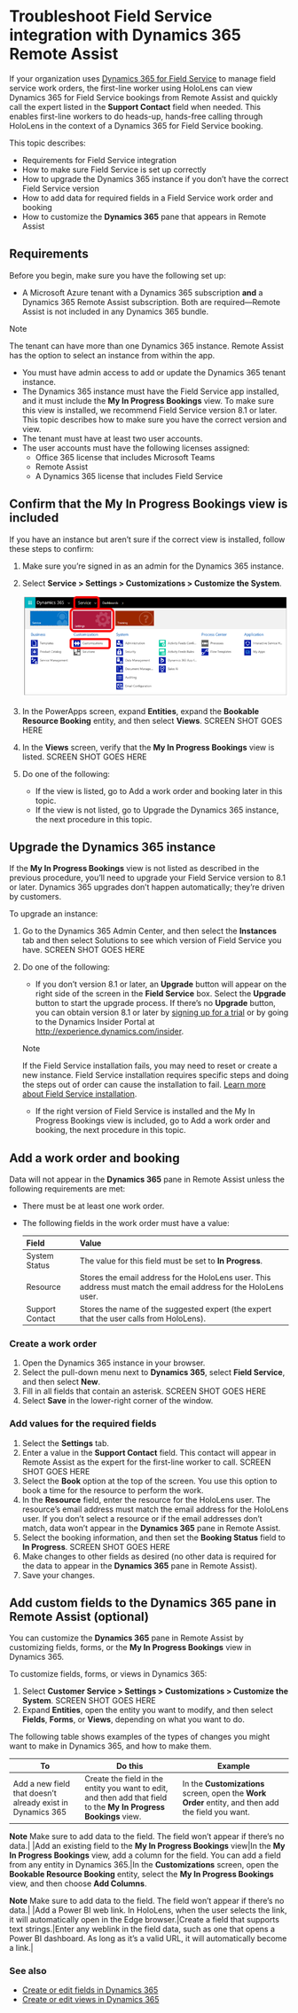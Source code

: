 

# Troubleshoot Field Service integration with Dynamics 365 Remote Assist

If your organization uses [Dynamics 365 for Field Service](https://dynamics.microsoft.com/en-us/field-service/overview/?&OCID=AID720979_SEM_yeaT05hp&lnkd=Bing_D365_Brand) to manage field service work orders, 
the first-line worker using HoloLens can view Dynamics 365 for Field Service bookings from Remote Assist and 
quickly call the expert listed in the **Support Contact** field when needed. This enables first-line workers 
to do heads-up, hands-free calling through HoloLens in the context of a Dynamics 365 for Field Service booking.

This topic describes:

- Requirements for Field Service integration
- How to make sure Field Service is set up correctly 
- How to upgrade the Dynamics 365 instance if you don’t have the correct Field Service version
- How to add data for required fields in a Field Service work order and booking
- How to customize the **Dynamics 365** pane that appears in Remote Assist

## Requirements

Before you begin, make sure you have the following set up:

- A Microsoft Azure tenant with a Dynamics 365 subscription **and** a Dynamics 365 Remote Assist subscription. Both are required—Remote Assist is not included in any Dynamics 365 bundle.

> [!NOTE]  
> The tenant can have more than one Dynamics 365 instance. Remote Assist has the option to select an instance from within the app.

- You must have admin access to add or update the Dynamics 365 tenant instance.
- The Dynamics 365 instance must have the Field Service app installed, and it must include the **My In Progress Bookings** view. To make sure this view is installed, we recommend Field Service version 8.1 or later. This topic describes how to make sure you have the correct version and view.
- The tenant must have at least two user accounts.
- The user accounts must have the following licenses assigned:
  - Office 365 license that includes Microsoft Teams
  - Remote Assist
  - A Dynamics 365 license that includes Field Service

## Confirm that the **My In Progress Bookings** view is included

If you have an instance but aren’t sure if the correct view is installed, follow these steps to confirm:

1. Make sure you’re signed in as an admin for the Dynamics 365 instance.
2. Select **Service > Settings > Customizations > Customize the System**.

   ![Selecting Customizations](media/Customizations.PNG "Selecting Customizations")
   
3. In the PowerApps screen, expand **Entities**, expand the **Bookable Resource Booking** entity, and then select **Views**.
SCREEN SHOT GOES HERE
4. In the **Views** screen, verify that the **My In Progress Bookings** view is listed.
SCREEN SHOT GOES HERE
5. Do one of the following:
   - If the view is listed, go to Add a work order and booking later in this topic.
   - If the view is not listed, go to Upgrade the Dynamics 365 instance, the next procedure in this topic.
   
## Upgrade the Dynamics 365 instance

If the **My In Progress Bookings** view is not listed as described in the previous procedure, you’ll need to upgrade your Field Service version to 8.1 or later. Dynamics 365 upgrades don’t happen automatically; they’re driven by customers. 

To upgrade an instance:

1. Go to the Dynamics 365 Admin Center, and then select the **Instances** tab and then select Solutions to see which version of Field Service you have. 
SCREEN SHOT GOES HERE
2. Do one of the following:
   - If you don’t version 8.1 or later, an **Upgrade** button will appear on the right side of the screen in the **Field Service** box. Select the **Upgrade** button to start the upgrade process. 
If there’s no **Upgrade** button, you can obtain version 8.1 or later by [signing up for a trial](https://appsource.microsoft.com/en-us/product/dynamics-365/mscrm.40fd37ef-dca4-4b0d-9f41-d16703b7d070?tab=Overview) or by going to the Dynamics Insider Portal at http://experience.dynamics.com/insider.

   > [!NOTE]
   > If the Field Service installation fails, you may need to reset or create a new instance. Field Service installation requires specific steps and doing the steps out of order can cause the installation to fail. [Learn more about Field Service installation](https://docs.microsoft.com/en-us/dynamics365/customer-engagement/field-service/install-field-service).

   - If the right version of Field Service is installed and the My In Progress Bookings view is included, go to Add a work order and booking, the next procedure in this topic.
   
## Add a work order and booking
   
Data will not appear in the **Dynamics 365** pane in Remote Assist unless the following requirements are met:
   
- There must be at least one work order.
- The following fields in the work order must have a value:
   
   |**Field**|**Value**|
   |------------------|---------------------------------------------------------------------------------------------------|
   |System Status|The value for this field must be set to **In Progress**.|
   |Resource|Stores the email address for the HoloLens user. This address must match the email address for the HoloLens user.|
   |Support Contact|Stores the name of the suggested expert (the expert that the user calls from HoloLens).|
   
### Create a work order
   
1.	Open the Dynamics 365 instance in your browser.
2.	Select the pull-down menu next to **Dynamics 365**, select **Field Service**, and then select **New**.
3.	Fill in all fields that contain an asterisk.
    SCREEN SHOT GOES HERE
4.	Select **Save** in the lower-right corner of the window.

### Add values for the required fields

1.	Select the **Settings** tab.
2.	Enter a value in the **Support Contact** field. This contact will appear in Remote Assist as the expert for the first-line worker to call.
    SCREEN SHOT GOES HERE
3.	Select the **Book** option at the top of the screen. You use this option to book a time for the resource to perform the work.
4.	In the **Resource** field, enter the resource for the HoloLens user. The resource’s email address must match the email address for the HoloLens user. If you don’t select a resource or if the email addresses don’t match, data won’t appear in the **Dynamics 365** pane in Remote Assist.
5.	Select the booking information, and then set the **Booking Status** field to **In Progress**.
    SCREEN SHOT GOES HERE
6.	Make changes to other fields as desired (no other data is required for the data to appear in the **Dynamics 365** pane in Remote Assist).
7.	Save your changes.

## Add custom fields to the **Dynamics 365** pane in Remote Assist (optional)

You can customize the **Dynamics 365** pane in Remote Assist by customizing fields, forms, or the **My In Progress Bookings** view in Dynamics 365.

To customize fields, forms, or views in Dynamics 365:

1. Select **Customer Service > Settings > Customizations > Customize the System**.
    SCREEN SHOT GOES HERE
2. Expand **Entities**, open the entity you want to modify, and then select **Fields**, **Forms**, or **Views**, depending on what you want to do. 

The following table shows examples of the types of changes you might want to make in Dynamics 365, and how to make them.

|**To**|**Do this**|**Example**|
|------------------|---------------------------------------------------|--------------------------------------------------------|
|Add a new field that doesn’t already exist in Dynamics 365|Create the field in the entity you want to edit, and then add that field to the **My In Progress Bookings** view.|In the **Customizations** screen, open the **Work Order** entity, and then add the field you want.

**Note** Make sure to add data to the field. The field won’t appear if there’s no data.|
|Add an existing field to the **My In Progress Bookings** view|In the **My In Progress Bookings** view, add a column for the field. You can add a field from any entity in Dynamics 365.|In the **Customizations** screen, open the **Bookable Resource Booking** entity, select the **My In Progress Bookings** view, and then choose **Add Columns**.

**Note**  Make sure to add data to the field. The field won’t appear if there’s no data.|
|Add a Power BI web link. In HoloLens, when the user selects the link, it will automatically open in the Edge browser.|Create a field that supports text strings.|Enter any weblink in the field data, such as one that opens a Power BI dashboard.  As long as it’s a valid URL, it will automatically become a link.|

### See also

- [Create or edit fields in Dynamics 365](https://docs.microsoft.com/en-us/dynamics365/customer-engagement/customize/create-edit-fields)
- [Create or edit views in Dynamics 365](https://docs.microsoft.com/en-us/dynamics365/customer-engagement/customize/create-edit-views)
